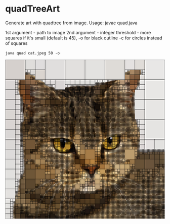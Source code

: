 # quadTreeArt
Generate art with quadtree from image.
Usage:
javac quad.java

1st argument - path to image
2nd argument - integer threshold - more squares if it's small (default is 45), 
-o for black outline
-c for circles instead of squares

```
java quad cat.jpeg 50 -o
```

![alt text](example.png)
